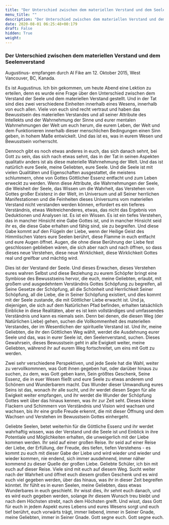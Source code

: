 ```yaml
---
title: "Der Unterschied zwischen dem materiellen Verstand und dem Seelenverstand"
menu_title: ""
description: "Der Unterschied zwischen dem materiellen Verstand und dem Seelenverstand"
date: 2020-08-01 06:25:48+00:179
draft: False
hidden: True
weight:
---
```

### Der Unterschied zwischen dem materiellen Verstand und dem Seelenverstand

Augustinus- empfangen durch Al Fike am 12. Oktober 2015, West Vancouver, BC, Kanada.

Es ist Augustinus. Ich bin gekommen, um heute Abend eine Lektion zu erteilen, denn es wurde eine Frage über den Unterschied zwischen dem Verstand der Seele und dem materiellen Verstand gestellt. Und in der Tat sind dies zwei verschiedene Einheiten innerhalb eines Wesens, innerhalb von euch allen. Viele von euch sind recht vertraut und haben das Bewusstsein des materiellen Verstandes und all seiner Attribute des Intellekts und der Wahrnehmung der Sinne und eurer mentalen Wahrnehmungen der Welt um euch herum, die eurem Leben, der Welt und dem Funktionieren innerhalb dieser menschlichen Bedingungen einen Sinn geben, in hohem Maße entwickelt. Und das ist es, was in eurem Wesen und Bewusstsein vorherrscht.

Dennoch gibt es noch etwas anderes in euch, das sich danach sehnt, bei Gott zu sein, das sich nach etwas sehnt, das in der Tat in seinen Aspekten qualitativ anders ist als diese materielle Wahrnehmung der Welt. Und das ist natürlich eure Seele, meine Geliebten, eure Seele. Und die Seele ist mit vielen Qualitäten und Eigenschaften ausgestattet, die meistens schlummern, ohne von Gottes Göttlicher Essenz entfacht und zum Leben erweckt zu werden. Wenn diese Attribute, die Wahrnehmungen der Seele, die Weisheit der Seele, das Wissen um die Wahrheit, das Verstehen von Gottes großer Existenz in der Welt, im Universum und all Seiner herrlichen Manifestationen und die Feinheiten dieses Universums vom materiellen Verstand nicht verstanden werden können, erfordert es ein tieferes Verständnis, etwas Weitreichenderes, etwas, das nicht das Ergebnis von Deduktionen und Analysen ist. Es ist ein Wissen. Es ist ein tiefes Verstehen, das in mancher Hinsicht eine Gabe Gottes ist, und in mancher Hinsicht seid ihr es, die diese Gabe erhalten und fähig sind, sie zu begreifen. Und diese Gabe kommt auf den Flügeln der Liebe, wenn der Heilige Geist des Himmlischen Vaters eure Seelen berührt, diese Flamme in euch entfacht und eure Augen öffnet. Augen, die ohne diese Berührung der Liebe fest geschlossen geblieben wären, die sich aber nach und nach öffnen, so dass dieses neue Verstehen, diese neue Wirklichkeit, diese Wirklichkeit Gottes real und greifbar und mächtig wird.

Dies ist der Verstand der Seele. Und dieses Erwachen, dieses Verstehen eures wahren Selbst und diese Beziehung zu eurem Schöpfer bringt eine Symbiose des Bewusstseins hervor, die euch, meine Geliebten, erlaubt, mit großem und ausgedehntem Verständnis Gottes Schöpfung zu begreifen, all Seine Gesetze der Schöpfung, all die Schönheit und Herrlichkeit Seiner Schöpfung, all die Liebe, die in Seiner Schöpfung existiert, und dies kommt mit der Seele zustande, die mit Göttlicher Liebe erwacht ist.
Und ja, diejenigen, die sich auf dem Natürlichen Pfad befinden, erhalten tatsächlich Einblicke in diese Realitäten, aber es ist kein vollständiges und umfassendes Verständnis und kann es niemals sein. Denn bei denen, die diesen Weg (der Natürlichen Liebe) gehen, suchen die Vollkommenheit des materiellen Verstandes, der im Wesentlichen der spirituelle Verstand ist. Und ihr, meine Geliebten, die ihr den Göttlichen Weg wählt, werdet die Ausdehnung eurer Seele und das, was in eurer Seele ist, den Seelenverstand, suchen. Dieses Gewahrsein, dieses Bewusstsein geht in alle Ewigkeit weiter, meine Geliebten, während ihr auf eurem Weg fortschreitet, um eins mit Gott zu werden.

Zwei sehr verschiedene Perspektiven, und jede Seele hat die Wahl, weiter zu vervollkommnen, was Gott ihnen gegeben hat, oder darüber hinaus zu suchen, zu dem, was Gott geben kann, Sein größtes Geschenk, Seine Essenz, die in euer Wesen fließt und eure Seele zu etwas anderem und Schönem und Wunderbarem macht. Das Wunder dieser Umwandlung eures Seins ist das, wonach ihr alle sucht, und ihr werdet diesen Segen für alle Ewigkeit weiter empfangen, und ihr werdet die Wunder der Schöpfung Gottes weit über das hinaus kennen, was ihr zur Zeit seht. Dieses kleine Flackern und Schimmern von Verständnis und Vision wird wachsen und wachsen, bis ihr eine große Freude erkennt, die mit dieser Öffnung und dem Wachsen und Verstehen im Bewusstsein Gottes einhergeht.

Geliebte Seelen, betet weiterhin für die Göttliche Essenz und ihr werdet wahrhaftig wissen, was der Verstand und die Seele ist und Einblick in ihre Potentiale und Möglichkeiten erhalten, die unweigerlich mit der Liebe kommen werden. Ihr seid auf einer großen Reise. Ihr seid auf einer Reise der Liebe, der Erfüllung, der Freude, des tiefen, tiefen Verstehens - es kommt zu euch mit dieser Gabe der Liebe und wird wieder und wieder und wieder kommen, nie endend, sich immer ausdehnend, immer näher kommend zu dieser Quelle der großen Liebe. Geliebte Schüler, ich bin mit euch auf dieser Reise. Viele sind mit euch auf diesem Weg. Sucht weiter nach der Wahrheit und öffnet euch diesem großen Geschenk und es wird euch viel gegeben werden, über das hinaus, was ihr in dieser Zeit begreifen könntet. Ihr fühlt es in euren Seelen, meine Geliebten, dass etwas Wunderbares in euch geschieht. Ihr wisst dies, ihr sehnt euch danach, und es wird euch gegeben werden, solange ihr diesem Wunsch treu bleibt und nach dem Höchsten strebt, nach dem Höchsten greift. Und wisst, dass Gott für euch in jedem Aspekt eures Lebens und eures Wesens sorgt und euch tief berührt, euch vorwärts trägt, immer liebend, immer in Seiner Gnade, meine Geliebten, immer in Seiner Gnade. Gott segne euch. Gott segne euch.
